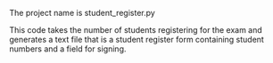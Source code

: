 The project name is student_register.py

This code takes the number of students registering for the exam and generates a text file that is a student register form containing student numbers and a field for signing.
